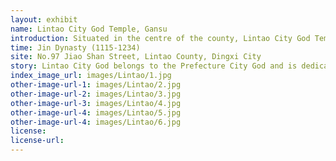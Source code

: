 ```yaml
---
layout: exhibit
name: Lintao City God Temple, Gansu
introduction: Situated in the centre of the county, Lintao City God Temple in Gansu faces north and south, with a regular rectangular building pattern, surrounded by compartments. It is divided into three courtyards, the front, the middle and the back, with the main entrance of the front courtyard adjacent to a busy street and a vast park opposite, which is bustling with people all day long. The most prominent building in the front courtyard is the temple's main hall, with its high eaves and intricately carved ridge, which is so impressive that men and women often come to burn incense and worship. The central courtyard is a small courtyard; north of the temple is the second temple, the scale is much smaller than the main hall. The main and second halls divide the courtyard into a one-acre square, with two rows of compartments in the east and west and a water well in the yard. There were some low buildings in the backyard, but later the library building was built, making it the brightest building in the temple.There were some low buildings in the backyard
time: Jin Dynasty (1115-1234)
site: No.97 Jiao Shan Street, Lintao County, Dingxi City
story: Lintao City God belongs to the Prefecture City God and is dedicated to Qi Wang, the City God. Qi Wang was once a governor in the area of Hebei. The city god temple was first built during the Qianlong period of the Qing Dynasty, then destroyed in the war, and was rebuilt in the 16th year of the Guangxu period of the Qing Dynasty, after which it was constantly repaired and belongs to the provincial cultural relics protection unit. Qiwang is the ancestor of the local Qi clan, so Lintao City God Temple is not only a local temple, but also the ancestral hall of the Qi clan. According to the "Lintao Fu Zhi" records "Qi Wang, the people of the western region, after living in Di Dao (Lintao territory ancient place name, before the week called Long Xi Yi, the Warring States, Qin called Di), Lintao prefect, with a huge family Mew guard Lintao, fame and great achievements in the frontier. After his death, he was made the city god of Lintao Prefecture." It can be seen that during his tenure, Qi Wang did a good job of protecting the territory and benefiting the people. He did many things in the area that were beneficial to the community and the people, and was well known in the area.
index_image_url: images/Lintao/1.jpg
other-image-url-1: images/Lintao/2.jpg
other-image-url-2: images/Lintao/3.jpg
other-image-url-3: images/Lintao/4.jpg
other-image-url-4: images/Lintao/5.jpg
other-image-url-4: images/Lintao/6.jpg
license:
license-url:
---
```

